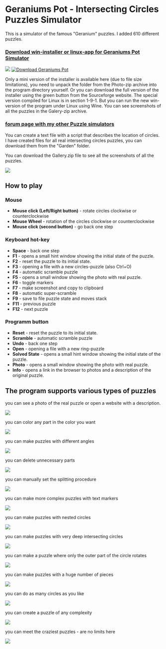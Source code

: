 # Geraniums Pot - Intersecting Circles Puzzles Simulator

This is a simulator of the famous "Geranium" puzzles.  I added 610 different puzzles.

### **<a href="https://github.com/grigorusha/GeraniumsPot/releases/">Download win-installer or linux-app for Geraniums Pot Simulator</a>** 
![](https://i.imgur.com/Z9xLTeo.png)
[![Download Geraniums Pot](https://a.fsdn.com/con/app/sf-download-button)](https://sourceforge.net/projects/geraniumspot/files/latest/download)

Only a mini version of the installer is available here (due to file size limitations), you need to unpack the folder from the Photo-zip archive into the program directory yourself. Or you can download the full version of the installer using the green button from the Sourceforge website.
The special version compiled for Linux is in section 1-9-1. But you can run the new win-version of the program under Linux using Wine.
You can see screenshots of all the puzzles in the Galery-zip archive.


### **<a href="https://twistypuzzles.com/forum/viewtopic.php?p=422931#p422931">forum page with my other Puzzle simulators</a>**

You can create a text file with a script that describes the location of circles.
I have created files for all real intersecting circles puzzles, you can download them from the "Garden" folder.

You can download the Gallery.zip file to see all the screenshots of all the puzzles.

![](https://i.imgur.com/aurEp5w.png)

## How to play
### Mouse
- **Mouse click (Left/Right button)** - rotate circles clockwise or counterclockwise
- **Mouse Wheel** - rotation of the circles clockwise or counterclockwise
- **Mouse click (second button)** - go back one step
### Keyboard hot-key
- **Space** - back one step
- **F1** - opens a small hint window showing the initial state of the puzzle.
- **F2** - reset the puzzle to its initial state.
- **F3** - opening a file with a new circles-puzzle (also Ctrl+O)
- **F4** - automatic scramble puzzle
- **F5** - opens a small window showing the photo with real puzzle.
- **F6** - toggle markers
- **F7** - make screenshot and copy to clipboard
- **F8** - automatic super-scramble
- **F9** - save to file puzzle state and moves stack
- **F11** - previous puzzle
- **F12** - next puzzle
### Programm button
- **Reset** - reset the puzzle to its initial state.
- **Scramble** - automatic scramble puzzle
- **Undo** - back one step
- **Open** - opening a file with a new ring-puzzle
- **Solved State** - opens a small hint window showing the initial state of the puzzle.
- **Photo** - opens a small window showing the photo with real puzzle.
- **Info** - opens a link in the browser to photos and a description of the original puzzle.


## The program supports various types of puzzles

you can see a photo of the real puzzle or open a website with a description.

![](https://i.imgur.com/LkldrIq.png)

you can color any part in the color you want

![](https://i.imgur.com/Z3BplC6.png)

you can make puzzles with different angles

![](https://i.imgur.com/CotXj20.png)

you can delete unnecessary parts

![](https://i.imgur.com/JpDQ8ME.png)

you can manually set the splitting procedure

![](https://i.imgur.com/Tt1CX5t.png)

you can make more complex puzzles with text markers

![](https://i.imgur.com/6Oeqah6.png)

you can make puzzles with nested circles

![](https://i.imgur.com/PGgg9qM.png)

you can make puzzles with very deep intersecting circles

![](https://i.imgur.com/sZfpzuX.png)

you can make a puzzle where only the outer part of the circle rotates

![](https://i.imgur.com/JwjCWCB.png)

you can make puzzles with a huge number of pieces

![](https://i.imgur.com/3Rvfvhn.png)

you can do as many circles as you like

![](https://i.imgur.com/vZKKxpz.png)

you can create a puzzle of any complexity

![](https://i.imgur.com/xm4EypO.png)

you can meet the craziest puzzles - are no limits here

![](https://i.imgur.com/a2c3TXV.png)
